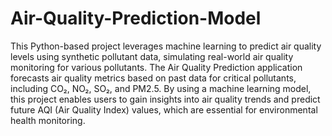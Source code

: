 # Air-Quality-Prediction-Model
This Python-based project leverages machine learning to predict air quality levels using synthetic pollutant data, simulating real-world air quality monitoring for various pollutants.
The Air Quality Prediction application forecasts air quality metrics based on past data for critical pollutants, including CO₂, NO₂, SO₂, and PM2.5. By using a machine learning model, this project enables users to gain insights into air quality trends and predict future AQI (Air Quality Index) values, which are essential for environmental health monitoring.
